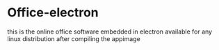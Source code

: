 # Office-electron
this is the online office software embedded in electron available for any linux distribution after compiling the appimage

